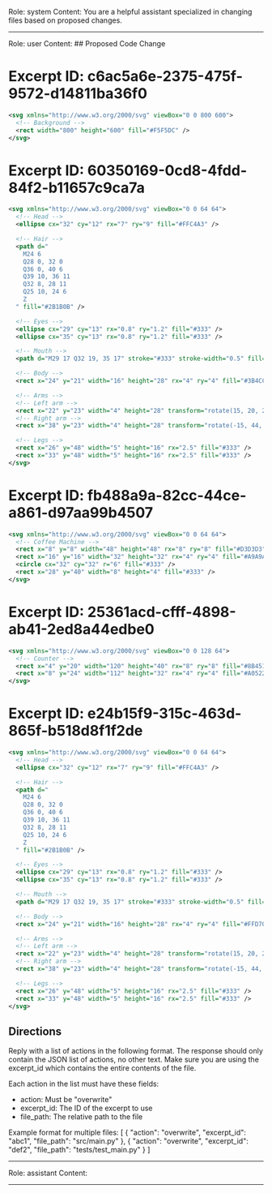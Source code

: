 Role: system
Content: You are a helpful assistant specialized in changing files based on proposed changes.
__________________
Role: user
Content: ## Proposed Code Change
# Excerpt ID: c6ac5a6e-2375-475f-9572-d14811ba36f0
```svg assets/svgs/background.svg
<svg xmlns="http://www.w3.org/2000/svg" viewBox="0 0 800 600">
  <!-- Background -->
  <rect width="800" height="600" fill="#F5F5DC" />
</svg>
```

# Excerpt ID: 60350169-0cd8-4fdd-84f2-b11657c9ca7a
```svg assets/svgs/barista.svg
<svg xmlns="http://www.w3.org/2000/svg" viewBox="0 0 64 64">
  <!-- Head -->
  <ellipse cx="32" cy="12" rx="7" ry="9" fill="#FFC4A3" />

  <!-- Hair -->
  <path d="
    M24 6 
    Q28 0, 32 0 
    Q36 0, 40 6 
    Q39 10, 36 11 
    Q32 8, 28 11 
    Q25 10, 24 6 
    Z
  " fill="#2B1B0B" />

  <!-- Eyes -->
  <ellipse cx="29" cy="13" rx="0.8" ry="1.2" fill="#333" />
  <ellipse cx="35" cy="13" rx="0.8" ry="1.2" fill="#333" />

  <!-- Mouth -->
  <path d="M29 17 Q32 19, 35 17" stroke="#333" stroke-width="0.5" fill="none" />

  <!-- Body -->
  <rect x="24" y="21" width="16" height="28" rx="4" ry="4" fill="#3B4CCA" />

  <!-- Arms -->
  <!-- Left arm -->
  <rect x="22" y="23" width="4" height="28" transform="rotate(15, 20, 25)" fill="#FFC4A3" rx="2.5" />
  <!-- Right arm -->
  <rect x="38" y="23" width="4" height="28" transform="rotate(-15, 44, 25)" fill="#FFC4A3" rx="2.5" />

  <!-- Legs -->
  <rect x="26" y="48" width="5" height="16" rx="2.5" fill="#333" />
  <rect x="33" y="48" width="5" height="16" rx="2.5" fill="#333" />
</svg>
```

# Excerpt ID: fb488a9a-82cc-44ce-a861-d97aa99b4507
```svg assets/svgs/coffee_machine.svg
<svg xmlns="http://www.w3.org/2000/svg" viewBox="0 0 64 64">
  <!-- Coffee Machine -->
  <rect x="8" y="8" width="48" height="48" rx="8" ry="8" fill="#D3D3D3" />
  <rect x="16" y="16" width="32" height="32" rx="4" ry="4" fill="#A9A9A9" />
  <circle cx="32" cy="32" r="6" fill="#333" />
  <rect x="28" y="40" width="8" height="4" fill="#333" />
</svg>
```

# Excerpt ID: 25361acd-cfff-4898-ab41-2ed8a44edbe0
```svg assets/svgs/counter.svg
<svg xmlns="http://www.w3.org/2000/svg" viewBox="0 0 128 64">
  <!-- Counter -->
  <rect x="4" y="20" width="120" height="40" rx="8" ry="8" fill="#8B4513" />
  <rect x="8" y="24" width="112" height="32" rx="4" ry="4" fill="#A0522D" />
</svg>
```

# Excerpt ID: e24b15f9-315c-463d-865f-b518d8f1f2de
```svg assets/svgs/customer.svg
<svg xmlns="http://www.w3.org/2000/svg" viewBox="0 0 64 64">
  <!-- Head -->
  <ellipse cx="32" cy="12" rx="7" ry="9" fill="#FFC4A3" />

  <!-- Hair -->
  <path d="
    M24 6 
    Q28 0, 32 0 
    Q36 0, 40 6 
    Q39 10, 36 11 
    Q32 8, 28 11 
    Q25 10, 24 6 
    Z
  " fill="#2B1B0B" />

  <!-- Eyes -->
  <ellipse cx="29" cy="13" rx="0.8" ry="1.2" fill="#333" />
  <ellipse cx="35" cy="13" rx="0.8" ry="1.2" fill="#333" />

  <!-- Mouth -->
  <path d="M29 17 Q32 19, 35 17" stroke="#333" stroke-width="0.5" fill="none" />

  <!-- Body -->
  <rect x="24" y="21" width="16" height="28" rx="4" ry="4" fill="#FFD700" />

  <!-- Arms -->
  <!-- Left arm -->
  <rect x="22" y="23" width="4" height="28" transform="rotate(15, 20, 25)" fill="#FFC4A3" rx="2.5" />
  <!-- Right arm -->
  <rect x="38" y="23" width="4" height="28" transform="rotate(-15, 44, 25)" fill="#FFC4A3" rx="2.5" />

  <!-- Legs -->
  <rect x="26" y="48" width="5" height="16" rx="2.5" fill="#333" />
  <rect x="33" y="48" width="5" height="16" rx="2.5" fill="#333" />
</svg>
```

## Directions
Reply with a list of actions in the following format. The response should only contain the JSON list of actions, no other text.
Make sure you are using the excerpt_id which contains the entire contents of the file.

Each action in the list must have these fields:
- action: Must be "overwrite"
- excerpt_id: The ID of the excerpt to use
- file_path: The relative path to the file

Example format for multiple files:
[
    {
        "action": "overwrite",
        "excerpt_id": "abc1",
        "file_path": "src/main.py"
    },
    {
        "action": "overwrite",
        "excerpt_id": "def2",
        "file_path": "tests/test_main.py"
    }
]
__________________
Role: assistant
Content: 
__________________
